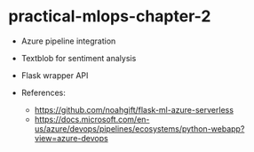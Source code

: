 # practical-mlops-chapter-2


- Azure pipeline integration
- Textblob for sentiment analysis
- Flask wrapper API


- References: 
    - https://github.com/noahgift/flask-ml-azure-serverless
    - https://docs.microsoft.com/en-us/azure/devops/pipelines/ecosystems/python-webapp?view=azure-devops


